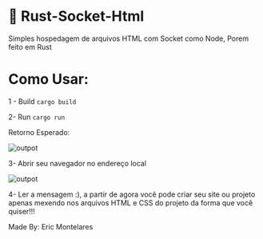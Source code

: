 # 🎄 Rust-Socket-Html 
Simples hospedagem de arquivos HTML com Socket como Node, Porem feito em Rust

# Como Usar:

1 - Build
```cargo build```

2- Run
```cargo run```

Retorno Esperado:

![outpot](https://github.com/M001T/Rust-Socket-Html/blob/master/assets/output.png)

3- Abrir seu navegador no endereço local 

![outpot](https://github.com/M001T/Rust-Socket-Html/blob/master/assets/print.png)

4- Ler a mensagem :), a partir de agora você pode criar seu site ou projeto apenas mexendo nos arquivos HTML e CSS do projeto da forma que você quiser!!!



Made By: Eric Montelares


